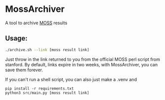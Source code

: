 # MossArchiver

A tool to archive [MOSS](https://theory.stanford.edu/~aiken/moss/) results

## Usage:
```bash
./archive.sh --link [moss result link]
```
Just throw in the link returned to you from the official MOSS perl script from stanford.
By default, links expire in two weeks, with MossArchiver, you can save them forever.


If you can't run a shell script, you can also just make a .venv and
```
pip install -r requirements.txt
python3 src/main.py [moss result link]
```